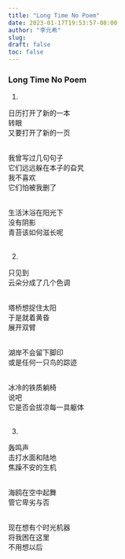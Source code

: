 ```yaml
---
title: "Long Time No Poem"
date: 2023-01-17T19:53:57-08:00
author: "李元希"
slug:
draft: false
toc: false
---
```


### Long Time No Poem

1.

日历打开了新的一本<br>
转眼<br>
又要打开了新的一页<br /><br />

我曾写过几句句子<br>
它们远远躲在本子的旮旯<br>
我不喜欢<br>
它们怕被我删了<br /><br />

生活沐浴在阳光下<br>
没有阴影<br>
青苔该如何滋长呢<br /><br />

2.

只见到<br>
云朵分成了几个色调<br /><br />

塔桥想捉住太阳<br>
于是就着黄昏<br>
展开双臂<br /><br />

湖岸不会留下脚印<br>
或是任何一只鸟的踪迹<br /><br />

冰冷的铁质躺椅<br>
说吧<br>
它是否会拔凉每一具躯体<br /><br />

3.

轰鸣声<br>
击打水面和陆地<br>
焦躁不安的生机<br /><br />

海鸥在空中起舞<br>
管它卑劣与否<br /><br />

现在想有个时光机器<br>
将我困在这里<br>
不用想以后<br /><br />